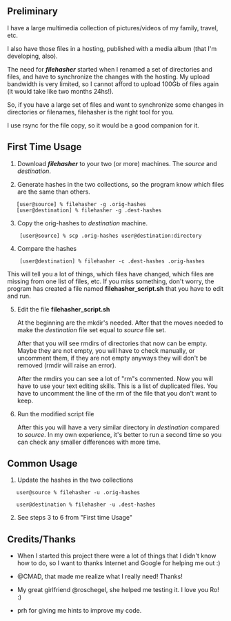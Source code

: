 Preliminary
-----------

I have a large multimedia collection of pictures/videos of my family, travel, etc.

I also have those files in a hosting, published with a media album (that I'm developing, also).

The need for **_filehasher_** started when I renamed a set of directories and files, and have to 
synchronize the changes with the hosting. My upload bandwidth is very limited, so I cannot 
afford to upload 100Gb of files again (it would take like two months 24hs!).

So, if you have a large set of files and want to synchronize some changes in directories or
filenames, filehasher is the right tool for you.

I use rsync for the file copy, so it would be a good companion for it.

First Time Usage
----------------

1. Download **_filehasher_** to your two (or more) machines. The _source_ and _destination_.

2. Generate hashes in the two collections, so the program know which files are 
   the same than others.
```
   [user@source] % filehasher -g .orig-hashes
   [user@destination] % filehasher -g .dest-hashes
```
3. Copy the orig-hashes to _destination_ machine.
```
    [user@source] % scp .orig-hashes user@destination:directory
```
4. Compare the hashes
```
    [user@destination] % filehasher -c .dest-hashes .orig-hashes
```
   This will tell you a lot of things, which files have changed, which files
   are missing from one list of files, etc. If you miss something, don't worry,
   the program has created a file named **filehasher_script.sh** that you have to 
   edit and run.

5. Edit the file **filehasher_script.sh**

   At the beginning are the mkdir's needed. After that the moves needed to make
   the _destination_ file set equal to _source_ file set.

   After that you will see rmdirs of directories that now can be empty. Maybe 
   they are not empty, you will have to check manually, or uncomment them, if
   they are not empty anyways they will don't be removed (rmdir will raise an
   error).

   After the rmdirs you can see a lot of "rm"s commented. Now you will have to
   use your text editing skills. This is a list of duplicated files. You have
   to uncomment the line of the rm of the file that you don't want to keep.

6. Run the modified script file

   After this you will have a very similar directory in _destination_ compared
   to _source_. In my own experience, it's better to run a second time so you
   can check any smaller differences with more time.

Common Usage
------------

1. Update the hashes in the two collections
```
   user@source % filehasher -u .orig-hashes

   user@destination % filehasher -u .dest-hashes
```
2. See steps 3 to 6 from "First time Usage" 


Credits/Thanks
--------------

- When I started this project there were a lot of things that I didn't know
  how to do, so I want to thanks Internet and Google for helping me out :)

- @CMAD, that made me realize what I really need! Thanks!

- My great girlfriend @roschegel, she helped me testing it. I love you Ro! :)

- prh for giving me hints to improve my code.
